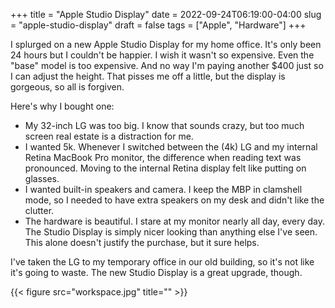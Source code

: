 +++
title = "Apple Studio Display"
date = 2022-09-24T06:19:00-04:00
slug = "apple-studio-display"
draft = false
tags = ["Apple", "Hardware"]
+++


I splurged on a new Apple Studio Display for my home office. It's only been 24 hours but I couldn't be happier. I wish it wasn't so expensive. Even the "base" model is too expensive. And no way I'm paying another $400 just so I can adjust the height. That pisses me off a little, but the display is gorgeous, so all is forgiven.

Here's why I bought one:

* My 32-inch LG was too big. I know that sounds crazy, but too much screen real estate is a distraction for me.
* I wanted 5k. Whenever I switched between the (4k) LG and my internal Retina MacBook Pro monitor, the difference when reading text was pronounced. Moving to the internal Retina display felt like putting on glasses.
* I wanted built-in speakers and camera. I keep the MBP in clamshell mode, so I needed to have extra speakers on my desk and didn't like the clutter.
* The hardware is beautiful. I stare at my monitor nearly all day, every day. The Studio Display is simply nicer looking than anything else I've seen. This alone doesn't justify the purchase, but it sure helps.

I've taken the LG to my temporary office in our old building, so it's not like it's going to waste. The new Studio Display is a great upgrade, though.

{{< figure src="workspace.jpg" title="" >}}

